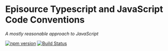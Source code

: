 # Episource Typescript and JavaScript Code Conventions

*A mostly reasonable approach to JavaScript*

[![npm version](https://img.shields.io/npm/v/eslint-config-episource.svg)](https://www.npmjs.com/package/eslint-config-episource)
[![Build Status](https://img.shields.io/endpoint.svg?url=https%3A%2F%2Factions-badge.atrox.dev%2FEpisourceLLC%2Fts-js-styleguide%2Fbadge%3Fref%3Dmaster&style=flat)](https://actions-badge.atrox.dev/EpisourceLLC/ts-js-styleguide/goto?ref=master)
